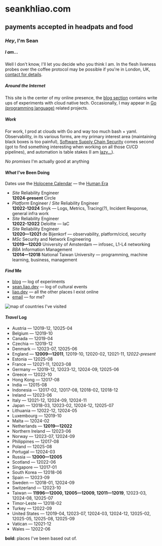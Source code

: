 # seankhliao.com

## payments accepted in headpats and food

### _Hey_, I'm Sean

##### _I_ am...

Well I don't know,
I'll let you decide who you think I am.
In the flesh liveness probes over the coffee protocol
may be possible if you're in London, UK,
[contact for details](mailto:sean+coffee@liao.dev?subject=coffee://).

##### _Around_ the Internet

This site is the center of my online presence,
the [blog section](/blog/) contains write ups of experiments with cloud native tech.
Occasionally, I may appear in [Go (programming language)](https://go.dev/) related projects.

##### _Work_

For work, I prod at clouds with Go and way too much bash + yaml.
Observability, in its various forms, are my primary interest area
(maintaining black boxes is too painful),
[Software Supply Chain Security](https://slsa.dev/) comes second
(got to find something interesting when working on all those CI/CD pipelines),
and automation is table stakes (I am [lazy...](https://quoteinvestigator.com/2014/02/26/lazy-job/)).

_No promises_ I'm actually good at anything

#### _What_ I've Been Doing

Dates use the [Holocene Calendar](https://en.wikipedia.org/wiki/Holocene_calendar)
— the [Human Era](https://www.youtube.com/watch?v=czgOWmtGVGs)

- _Site_ Reliability Engineer<br>
  **12024-present** Circle
- _Platform_ Engineer / _Site_ Reliability Engineer<br>
  **12022-12024** Snyk — Logs, Metrics, Tracing(?), Incident Response, general infra work
- _Site_ Reliability Engineer<br>
  **12022-12022** Deloitte — IaC
- _Site_ Reliability Engineer<br>
  **12020—12021** de Bijenkorf — observability, platform/cicd, security
- _MSc_ Security and Network Engineering<br>
  **12019—12020** University of Amsterdam — infosec, L1-L4 networking
- _BBA_ Information Management<br>
  **12014—12018** National Taiwan University — programming, machine learning, business, management

#### _Find_ Me

- [blog](/blog/) — log of experiments
- [sean.liao.dev](https://sean.liao.dev/) — log of cultural events
- [liao.dev](https://liao.dev/) — all the other places I exist online
- [email](mailto:sean+hello@liao.dev) — for me?
  <a rel="me" href="https://hachyderm.io/@seankhliao"></a>

![map of countries I've visited](/static/map.webp)

#### _Travel_ Log

- Austria — 12019-12, 12025-04
- Belgium — 12019-10
- Canada — 12019-04
- Czechia — 12019-12
- Denmark — 12023-07, 12025-06
- England — **12009—12011**, 12019-10, 12020-02, 12021-11, _12022-present_
- Estonia — 12025-08
- France — 12021-11, 12023-08
- Germany — 12019-12, 12023-12, 12024-09, 12025-06
- Greece — 12022-10
- Hong Kong — 12017-08
- India — 12015-08
- Indonesia — 12017-02, 12017-08, 12018-02, 12018-12
- Ireland — 12023-06
- Italy — 12021-12, 12024-09, 12024-11
- Japan — 12018-03, 12023-02, 12024-12, 12025-07
- Lithuania — 12022-12, 12024-05
- Luxembourg — 12019-10
- Malta — 12024-02
- Netherlands — **12019—12022**
- Northern Ireland — 12023-06
- Norway — 12023-07, 12024-09
- Philippines — 12017-08
- Poland — 12025-08
- Portugal — 12024-03
- Russia — **12000—12005**
- Scotland — 12022-06
- Singapore — 12017-01
- South Korea — 12018-06
- Spain — 12023-09
- Sweden — 12018-01, 12024-09
- Switzerland — 12023-10
- Taiwan — **11996—12000, 12005—12009, 12011—12019**, 12023-03, 12024-08, 12025-07
- Timor-Leste — 12018-02
- Turkey — 12022-09
- United States — 12019-04, 12023-07, 12024-03, 12024-12, 12025-02, 12025-05, 12025-08, 12025-09
- Vatican — 12021-12
- Wales — 12022-06

**bold:** places I've been based out of.
